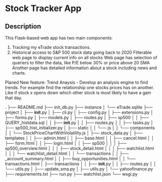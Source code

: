 # Stock Tracker App

## Description
This Flask-based web app has two main components:
1) Tracking my eTrade stock transactions. 
2) Historical access to S&P 500 stock data going back to 2020
    Filterable web page to display current info on all stocks
    Web page has selection of queriers to filter the data, like P/E below 30% or price above 20 SMA
    Another page has detailed information about a stock including news and charts.

Planed New feature:
    Trend Anaysis - Develop an analysis engine to find trends. For example find the relationship one stocks prices has on another. Like if stock x opens down which other stock is most likely to have a gain that day.


.
├── README.md
├── init_db.py
├── instance
│   └── eTrade.sqlite
├── project
│   ├── __init__.py
│   ├── cli.py
│   ├── config.py
│   ├── extensions.py
│   ├── forms.py
│   ├── models.py
│   ├── routes.py
│   ├── sp500
│   │   ├── QUERY_histdata.sql
│   │   ├── __init__.py
│   │   ├── routes.py
│   │   ├── tasks.py
│   ├── sp500_hist_initializer.py
│   ├── static
│   │   └── js
│   │       └── components
│   │           └── StockPriceChartWithVolatility.js
│   ├── stock_data.py
│   ├── templates
│   │   ├── admin.html
│   │   ├── base.html
│   │   ├── cancel.html
│   │   ├── form.html
│   │   ├── login.html
│   │   ├── sp500
│   │   │   ├── sp500_overview.html
│   │   │   ├── stock_detail.html
│   │   │   ├── watchlist.html
│   │   │   └── watchlist_detail.html
│   │   └── transactions
│   │       ├── _account_summary.html
│   │       ├── buy_opportunities.html
│   │       └── transactions.html
│   ├── transactions
│   │   ├── __init__.py
│   │   ├── routes.py
│   │   └── utils.py
│   ├── update_sma.py
│   ├── utils.py
│   └── yahoofinance.py
├── requirements.txt
├── run.py
├── watchlist.json
└── wsgi.py

